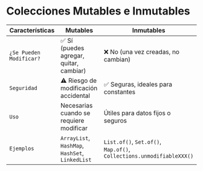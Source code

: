 # Colecciones Mutables e Inmutables

| **Características** | **Mutables** | **Inmutables** |
|------------------|---------------------------|---------------------------|
| `¿Se Pueden Modificar?` | ✅ Sí (puedes agregar, quitar, cambiar) | ❌ No (una vez creadas, no cambian) |
| `Seguridad` | ⚠️ Riesgo de modificación accidental | ✅ Seguras, ideales para constantes |
| `Uso` | 	Necesarias cuando se requiere modificar | Útiles para datos fijos o seguros |
| `Ejemplos` | `ArrayList`, `HashMap`,<br> `HashSet`, `LinkedList` | `List.of()`, `Set.of()`,<br> `Map.of()`, `Collections.unmodifiableXXX()` |
